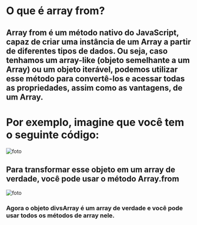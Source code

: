 # O que é array from?
## Array from é um método nativo do JavaScript, capaz de criar uma instância de um Array a partir de diferentes tipos de dados. Ou seja, caso tenhamos um array-like (objeto semelhante a um Array) ou um objeto iterável, podemos utilizar esse método para convertê-los e acessar todas as propriedades, assim como as vantagens, de um Array.
# Por exemplo, imagine que você tem o seguinte código:
![foto](exemplo%201.png)
## Para transformar esse objeto em um array de verdade, você pode usar o método Array.from
![foto](exemplo2.png)
### Agora o objeto divsArray é um array de verdade e você pode usar todos os métodos de array nele.